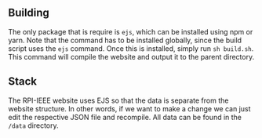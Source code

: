 ## Building

The only package that is require is `ejs`, which can be installed using npm or yarn. Note that the command
has to be installed globally, since the build script uses the `ejs` command. Once this is installed, 
simply run `sh build.sh`. This command will compile the website and output it to the parent directory.

## Stack

The RPI-IEEE website uses EJS so that the data is separate from the website structure. In other words, if 
we want to make a change we can just edit the respective JSON file and recompile. All data can be found in the `/data` directory. 

